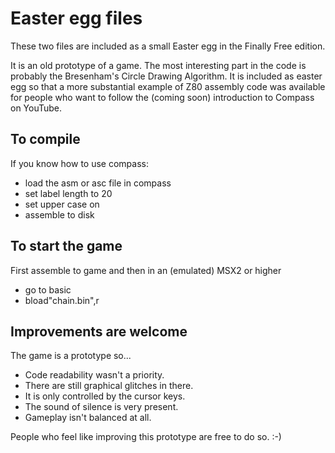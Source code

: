 # Easter egg files

These two files are included as a small Easter egg in the Finally Free edition.

It is an old prototype of a game.
The most interesting part in the code is probably the Bresenham's Circle Drawing Algorithm.
It is included as easter egg so that a more substantial example of Z80 assembly
code was available for people who want to follow the (coming soon)
introduction to Compass on YouTube.

## To compile

If you know how to use compass:
 - load the asm or asc file in compass
 - set label length to 20
 - set upper case on
 - assemble to disk

## To start the game

First assemble to game and then in an (emulated) MSX2 or higher
 - go to basic
 - bload"chain.bin",r

## Improvements are welcome

The game is a prototype so...
 - Code readability wasn't a priority.
 - There are still graphical glitches in there.
 - It is only controlled by the cursor keys.
 - The sound of silence is very present.
 - Gameplay isn't balanced at all.

People who feel like improving this prototype are free to do so. :-)


